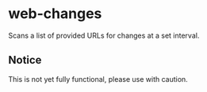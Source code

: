 # web-changes
 Scans a list of provided URLs for changes at a set interval.

## Notice
 This is not yet fully functional, please use with caution.
